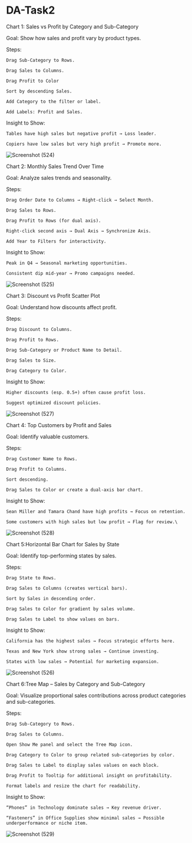 # DA-Task2
Chart 1: Sales vs Profit by Category and Sub-Category
   
Goal: Show how sales and profit vary by product types.

Steps:

    Drag Sub-Category to Rows.
    
    Drag Sales to Columns.
    
    Drag Profit to Color 
    
    Sort by descending Sales.
    
    Add Category to the filter or label.
    
    Add Labels: Profit and Sales.

Insight to Show:

    Tables have high sales but negative profit → Loss leader.
    
    Copiers have low sales but very high profit → Promote more.
    
![Screenshot (524)](https://github.com/user-attachments/assets/ff304a60-7aa7-4c0a-858e-e9674cf63676)

Chart 2: Monthly Sales Trend Over Time
   
Goal: Analyze sales trends and seasonality.

Steps:

    Drag Order Date to Columns → Right-click → Select Month.
    
    Drag Sales to Rows.
    
    Drag Profit to Rows (for dual axis).
    
    Right-click second axis → Dual Axis → Synchronize Axis.
    
    Add Year to Filters for interactivity.
    
Insight to Show:

    Peak in Q4 → Seasonal marketing opportunities.
    
    Consistent dip mid-year → Promo campaigns needed.
    
![Screenshot (525)](https://github.com/user-attachments/assets/ae2382bb-75b6-4507-a9a2-33bcee19f241)

Chart 3: Discount vs Profit Scatter Plot

Goal: Understand how discounts affect profit.

Steps:

    Drag Discount to Columns.
    
    Drag Profit to Rows.
    
    Drag Sub-Category or Product Name to Detail.
    
    Drag Sales to Size.
    
    Drag Category to Color.
    
Insight to Show:

    Higher discounts (esp. 0.5+) often cause profit loss.
    
    Suggest optimized discount policies.
    
![Screenshot (527)](https://github.com/user-attachments/assets/0e313514-79f2-454f-a0e6-5f68a6253ff6)

Chart 4: Top Customers by Profit and Sales

Goal: Identify valuable customers.

Steps:

    Drag Customer Name to Rows.
    
    Drag Profit to Columns.
    
    Sort descending.
    
    Drag Sales to Color or create a dual-axis bar chart.
    
Insight to Show:

    Sean Miller and Tamara Chand have high profits → Focus on retention.
    
    Some customers with high sales but low profit → Flag for review.\
    
![Screenshot (528)](https://github.com/user-attachments/assets/2bf6c6d4-8c33-45a2-9f39-66fbd5f347a8)

Chart 5:Horizontal Bar Chart for Sales by State

Goal: Identify top-performing states by sales.

Steps:

    Drag State to Rows.
    
    Drag Sales to Columns (creates vertical bars).
    
    Sort by Sales in descending order.
    
    Drag Sales to Color for gradient by sales volume.
    
    Drag Sales to Label to show values on bars.
    
Insight to Show:

    California has the highest sales → Focus strategic efforts here.
    
    Texas and New York show strong sales → Continue investing.
    
    States with low sales → Potential for marketing expansion.
    
![Screenshot (526)](https://github.com/user-attachments/assets/8e276c26-a239-44c5-b6fc-823969fa8439)

Chart 6:Tree Map – Sales by Category and Sub-Category

Goal: Visualize proportional sales contributions across product categories and sub-categories.

Steps:

    Drag Sub-Category to Rows.
    
    Drag Sales to Columns.
    
    Open Show Me panel and select the Tree Map icon.
    
    Drag Category to Color to group related sub-categories by color.
    
    Drag Sales to Label to display sales values on each block.

    Drag Profit to Tooltip for additional insight on profitability.
    
    Format labels and resize the chart for readability.
    
Insight to Show:

    “Phones” in Technology dominate sales → Key revenue driver.
    
    “Fasteners” in Office Supplies show minimal sales → Possible underperformance or niche item.
    
![Screenshot (529)](https://github.com/user-attachments/assets/57a96662-5b3e-443d-a1c7-27a7e9c58e9a)






